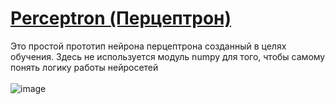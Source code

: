 # [Perceptron (Перцептрон)](https://ru.wikipedia.org/wiki/%D0%9F%D0%B5%D1%80%D1%86%D0%B5%D0%BF%D1%82%D1%80%D0%BE%D0%BD)
Это простой прототип нейрона перцептрона созданный в целях обучения. Здесь не используется модуль numpy для того, чтобы самому понять логику работы нейросетей
<br><br>
![image](https://user-images.githubusercontent.com/78260779/173250673-ded73ffa-78fb-4093-b177-28075ad5de29.png)

